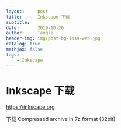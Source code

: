 ```yaml
---
layout:     post
title:      Inkscape 下载
subtitle:   
date:       2019-10-20
author:     Tangle
header-img: img/post-bg-ios9-web.jpg
catalog: true
mathjax: false
tags:
    - Inkscape
---
```


# Inkscape 下载

https://inkscape.org

下载 Compressed archive in 7z format (32bit)
